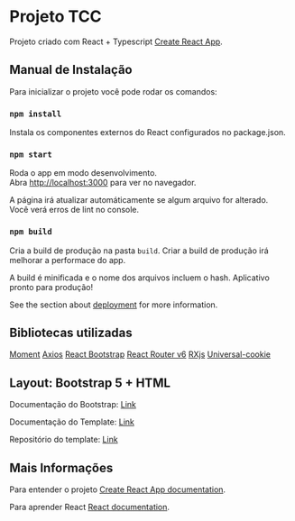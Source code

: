 # Projeto TCC

Projeto criado com React + Typescript [Create React App](https://github.com/facebook/create-react-app).

## Manual de Instalação

Para inicializar o projeto você pode rodar os comandos:

### `npm install`

Instala os componentes externos do React configurados no package.json.

### `npm start`

Roda o app em modo desenvolvimento.\
Abra [http://localhost:3000](http://localhost:3000) para ver no navegador.

A página irá atualizar automáticamente se algum arquivo for alterado.\
Você verá erros de lint no console.


### `npm build`

Cria a build de produção na pasta `build`.
Criar a build de produção irá melhorar a performace do app.

A build é minificada e o nome dos arquivos incluem o hash.
Aplicativo pronto para produção!

See the section about [deployment](https://facebook.github.io/create-react-app/docs/deployment) for more information.

## Bibliotecas utilizadas
[Moment](https://momentjs.com/)
[Axios](https://github.com/axios/axios)
[React Bootstrap](https://react-bootstrap.github.io/)
[React Router v6](https://reactrouter.com/docs/en/v6/getting-started/overview)
[RXjs](https://github.com/ReactiveX/rxjs)
[Universal-cookie](https://github.com/reactivestack/cookies/tree/master/packages/universal-cookie)

## Layout: Bootstrap 5 + HTML

Documentação do Bootstrap: [Link](https://getbootstrap.com/docs/5.0/getting-started/introduction/)

Documentação do Template: [Link](https://demo.adminkit.io/)

Repositório do template: [Link](http://gitlab.dpu.def.br/fabio.garcia/bootstrap-5-template)


## Mais Informações

Para entender o projeto [Create React App documentation](https://facebook.github.io/create-react-app/docs/getting-started).

Para aprender React [React documentation](https://reactjs.org/).



